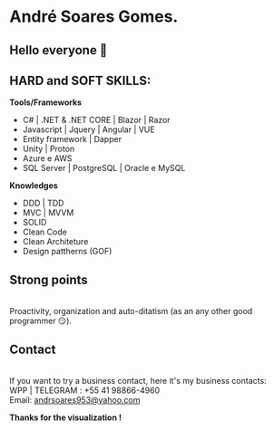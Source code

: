 # André Soares Gomes.

## Hello everyone 👋

## HARD and SOFT SKILLS:

<b>Tools/Frameworks</b>
<ul>
  <li>C# | .NET & .NET CORE | Blazor | Razor </li>
  <li>Javascript | Jquery | Angular | VUE </li>
  <li>Entity framework | Dapper </li>
  <li>Unity | Proton </li>
  <li>Azure e AWS </li>
  <li>SQL Server | PostgreSQL | Oracle e MySQL </li>
</ul>

<b>Knowledges</b>
<ul>
  <li>DDD | TDD</li>
  <li>MVC | MVVM</li>
  <li>SOLID</li>
  <li>Clean Code</li>
  <li>Clean Architeture</li>
  <li>Design pattherns (GOF)</li>
</ul>

## Strong points
</br>Proactivity, organization and auto-ditatism (as an any other good programmer 😏).

## Contact
</br>If you want to try a business contact, here it's my business contacts:
</br>WPP | TELEGRAM : +55 41 98866-4960
</br>Email: andrsoares953@yahoo.com

<strong>Thanks for the visualization !</strong>

